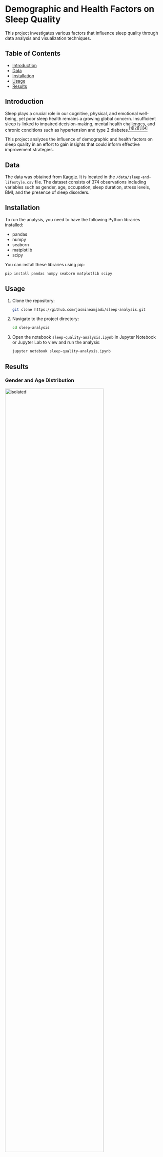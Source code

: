 # **Demographic and Health Factors on Sleep Quality**
This project investigates various factors that influence sleep quality through data analysis and visualization techniques.

## **Table of Contents**
- [Introduction](#Introduction)
- [Data](#Data)
- [Installation](#Installation)
- [Usage](#Usage)
- [Results](#Results)

## **Introduction**

Sleep plays a crucial role in our cognitive, physical, and emotional well-being, yet poor sleep health remains a growing global concern. Insufficient sleep is linked to impaired decision-making, mental health challenges, and chronic conditions such as hypertension and type 2 diabetes.<a href="#References"><sup>[1]</sup></a><a href="#References"><sup>[2]</sup></a><a href="#References"><sup>[3]</sup></a><a href="#References"><sup>[4]</sup></a>



This project analyzes the influence of demographic and health factors on sleep quality in an effort to gain insights that could inform effective improvement strategies.

## **Data**

The data was obtained from [Kaggle](https://www.kaggle.com/datasets/uom190346a/sleep-health-and-lifestyle-dataset). It is located in the `/data/sleep-and-lifestyle.csv` file. The dataset consists of 374 observations including variables such as gender, age, occupation, sleep duration, stress levels, BMI, and the presence of sleep disorders.

## **Installation**

To run the analysis, you need to have the following Python libraries installed:
- pandas
- numpy
- seaborn
- matplotlib
- scipy

You can install these libraries using pip:
```bash
pip install pandas numpy seaborn matplotlib scipy
```
## **Usage**
1. Clone the repository:
   ```bash
   git clone https://github.com/jasmineamjadi/sleep-analysis.git
   ```
2. Navigate to the project directory:
   ```bash
   cd sleep-analysis
   ```
3. Open the notebook `sleep-quality-analysis.ipynb` in Jupyter Notebook or Jupyter Lab to view and run the analysis:
   ```bash
   jupyter notebook sleep-quality-analysis.ipynb
   ```

## **Results**
### **Gender and Age Distribution**
<img src="https://github.com/jasmineamjadi/sleep-analysis/blob/main/visualizations/gender-age-distribution.png" alt="isolated" width="80%"/>

While males and females were almost equally represented overall, the age group distributions were distinct. Most participants were middle-aged, primarily in the 31-40 and 41-50 age groups. Younger groups had more males, while older groups, most notably in the 51-60 range, were predominantly female.

### **Gender and Sleep Quality**
<img src="https://github.com/jasmineamjadi/sleep-analysis/blob/main/visualizations/gender-sleep.png" alt="isolated" width="80%"/>

On average, females rated their sleep quality slightly higher than males. Women consistently scored one point higher at the 25th, 50th,and 75th percentiles. A Welch's t-test confirmed this difference, meaning it's unlikely due to chance. This suggests better sleep quality among females, aligning with trends from earlier research that found women tend to sleep slightly longer and have higher sleep efficiency than men.

### **Age and Sleep Quality**
<img src="https://github.com/jasmineamjadi/sleep-analysis/blob/main/visualizations/age-sleep.png" alt="isolated" width="80%"/>

There was quite a bit of variability in sleep quality among the age groups. The 20-30 group had the lowest average, mostly between 6 and 7, while the 51-60 group clustered tightly around 9, indicating the best sleep quality compared to the other groups.A Spearman's rank coefficient of 0.42 shows a moderate positive link between age and sleep quality, suggesting improvement with age. However, this trend contradicts much existing research that has found an increase of sleep disturbances and decreased time spent in deep sleep with age. This highlights the need to investigate potential confounding factors such as the distribution of BMI or sleep durations among these age groups. 

### **Occupation and Sleep Quality**
<img src="https://github.com/jasmineamjadi/sleep-analysis/blob/main/visualizations/occupation-sleep.png" alt="isolated" width="80%"/>

Sleep quality ratings varied across occupations in this dataset with engineers reporting the highest average ratings. Salespeople had the lowest ratings, followed by doctors, and nurses showed the highest variability in ratings among the seven occupations. Higher sleep quality could be linked to a more consistent work schedule while irregular work hours may contribute to lower ratings. Variability among ratings within certain occupations could be indicative of the diverse nature of their fields. It would be interesting to perform a further analysis on stress levels and physical activity between these occupations and how they play into reported sleep quality.

### **Sleep Duration, Stress Level, and Sleep Quality**

<p float="left">
  <img src="https://github.com/jasmineamjadi/sleep-analysis/blob/main/visualizations/sleep-duration-quality.png" width="45%" />
  <img src="https://github.com/jasmineamjadi/sleep-analysis/blob/main/visualizations/stress-sleep.png" width="45%" />
</p>

Sleep quality increases with sleep duration. Conversely, increased stress level correlates with reduced sleep quality. This suggests that an adequate amount of sleep and stress management strategies are essential for improving sleep quality. 

### **Sleep Disorders, BMI, and Sleep Quality**

<img src="https://github.com/jasmineamjadi/sleep-analysis/blob/main/visualizations/bmi-disorder-proportions.png" alt="isolated" width="80%"/>

<img src="https://github.com/jasmineamjadi/sleep-analysis/blob/main/visualizations/bmi-disorder-sleep.png" alt="isolated" width="80%"/>

Overweight and obese individuals make up a large percentage of those with sleep apnea and insomnia. People without sleep disorders, particularly in the normal BMI range, report higher sleep quality. For sleep apnea, both healthy weight and obese individuals have a similar median sleep quality while overweight individuals report lower and more varied ratings. Insomnia shows lower sleep quality among overweight and obese individuals compared to those with a normal BMI, highlighting the link between BMI, sleep disorders, and reduced sleep quality. 

## References

1. Salfi F, Lauriola M, Tempesta D, Calanna P, Socci V, De Gennaro L, Ferrara M. Effects of Total and Partial Sleep Deprivation on Reflection Impulsivity and Risk-Taking in Deliberative Decision-Making. Nat Sci Sleep. 2020    May 27;12:309-324. doi: 10.2147/NSS.S250586. PMID: 32547280; PMCID: PMC7261660.
2. Neckelmann D, Mykletun A, Dahl AA. Chronic insomnia as a risk factor for developing anxiety and depression. Sleep. 2007 Jul;30(7):873-80. doi: 10.1093/sleep/30.7.873. PMID: 17682658; PMCID: PMC1978360.
3. Mansukhani MP, Covassin N, Somers VK. Apneic Sleep, Insufficient Sleep, and Hypertension. Hypertension. 2019 Apr;73(4):744-756. doi: 10.1161/HYPERTENSIONAHA.118.11780. PMID: 30776972; PMCID: PMC6513351.
4. Knutson KL. Impact of sleep and sleep loss on glucose homeostasis and appetite regulation. Sleep Med Clin. 2007 Jun;2(2):187-197. doi: 10.1016/j.jsmc.2007.03.004. PMID: 18516218; PMCID: PMC2084401.
5. Krishnan V, Collop NA. Gender differences in sleep disorders. Curr Opin Pulm Med. 2006 Nov;12(6):383-9. doi: 10.1097/01.mcp.0000245705.69440.6a. PMID: 17053485.
6. Ehlers C, Kupfer D. Slow-wave sleep: do young adult men and women age differently?. Journal of Sleep Research. 1997;6:211-215. doi: 10.1046/j.1365-2869.1997.00041.x.
7. Li J, Vitiello MV, Gooneratne NS. Sleep in Normal Aging. Sleep Med Clin. 2018 Mar;13(1):1-11. doi: 10.1016/j.jsmc.2017.09.001. Epub 2017 Nov 21. PMID: 29412976; PMCID: PMC5841578.

